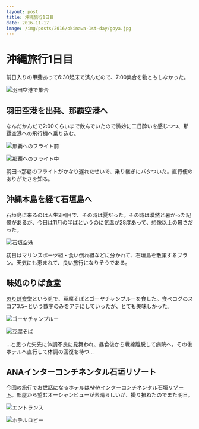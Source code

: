```yaml
---
layout: post
title: 沖縄旅行1日目
date: 2016-11-17
image: /img/posts/2016/okinawa-1st-day/goya.jpg
---
```


# 沖縄旅行1日目

前日入りの甲斐あって6:30起床で済んだので、7:00集合を物ともしなかった。

![羽田空港で集合](/img/posts/2016/okinawa-1st-day/haneda.jpg)

## 羽田空港を出発、那覇空港へ

なんだかんだで2:00くらいまで飲んでいたので微妙に二日酔いを感じつつ、那覇空港への飛行機へ乗り込む。

![那覇へのフライト前](/img/posts/2016/okinawa-1st-day/before-flight.jpg)

![那覇へのフライト中](/img/posts/2016/okinawa-1st-day/haneda-naha.jpg)

羽田→那覇のフライトがかなり遅れたせいで、乗り継ぎにバタついた。直行便のありがたさを知る。

## 沖縄本島を経て石垣島へ

石垣島に来るのは人生2回目で、その時は夏だった。その時は漠然と暑かった記憶があるが、今日は11月の半ばというのに気温が28度あって、想像以上の暑さだった。

![石垣空港](/img/posts/2016/okinawa-1st-day/ishigaki.jpg)

初日はマリンスポーツ組・食い倒れ組などに分かれて、石垣島を散策するプラン。天気にも恵まれて、良い旅行になりそうである。

## 味処のりば食堂

[のりば食堂](https://tabelog.com/okinawa/A4705/A470501/47002285/)という処で、豆腐そばとゴーヤチャンプルーを食した。食べログのスコア3.5~という数字のみをアテにしていったが、とても美味しかった。

![ゴーヤチャンプルー](/img/posts/2016/okinawa-1st-day/goya.jpg)

![豆腐そば](/img/posts/2016/okinawa-1st-day/tofu-soba.jpg)

…と思った矢先に体調不良に見舞われ、昼食後から戦線離脱して病院へ。その後ホテルへ直行して体調の回復を待つ…

## ANAインターコンチネンタル石垣リゾート

今回の旅行でお世話になるホテルは[ANAインターコンチネンタル石垣リゾート](https://www.anaintercontinental-ishigaki.jp/)。部屋から望むオーシャンビューが素晴らしいが、撮り損ねたのでまた明日。

![エントランス](/img/posts/2016/okinawa-1st-day/entrance.jpg)

![ホテルロビー](/img/posts/2016/okinawa-1st-day/robby.jpg)
